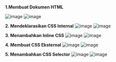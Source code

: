 **1.Membuat Dokumen HTML**

![image](https://user-images.githubusercontent.com/81568777/113623896-2d528200-9689-11eb-8a09-247488a6fbc0.png)
![image](https://user-images.githubusercontent.com/81568777/113624035-570ba900-9689-11eb-8a00-fcca4c99e33a.png)

**2. Mendeklarasikan CSS Internal**
![image](https://user-images.githubusercontent.com/81568777/113625182-cdf57180-968a-11eb-809e-57cc0dd0e9f9.png)
![image](https://user-images.githubusercontent.com/81568777/113625226-db126080-968a-11eb-9bbf-53469deec693.png)

**3. Menambahkan Inline CSS**
![image](https://user-images.githubusercontent.com/81568777/113626251-1c574000-968c-11eb-8204-965ee2823cf1.png)
![image](https://user-images.githubusercontent.com/81568777/113626280-28db9880-968c-11eb-83c9-99ce73860b06.png)

**4. Membuat CSS Eksternal**
![image](https://user-images.githubusercontent.com/81568777/113626458-66d8bc80-968c-11eb-9875-70fef077e9c6.png)
![image](https://user-images.githubusercontent.com/81568777/113626548-7f48d700-968c-11eb-88f9-8b3fedca8b35.png)

**5. Menambahkan CSS Selector**
![image](https://user-images.githubusercontent.com/81568777/113626777-c931bd00-968c-11eb-8653-8eb670dcee9e.png)
![image](https://user-images.githubusercontent.com/81568777/113626953-fd0ce280-968c-11eb-8688-1ee1a59c3687.png)
